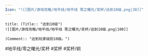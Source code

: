 ```yaml
---
Icon: "![[图片/游戏攻略/地平线/地平线 零之曙光/奖杯/达到10级.png|30]]"
---
```

```ad-common-bronze-trophy
title: (Title:: "达到10级")
![[图片/游戏攻略/地平线/地平线 零之曙光/奖杯/达到10级.png|100]]

(Comment:: "达到玩家级别10级。")
```

#地平线/零之曙光/奖杯 #奖杯 #奖杯/铜
